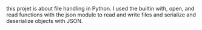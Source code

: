 this projet is about file handling in Python. I used the builtin with, open, and read functions with the json module to read and write files and serialize and deserialize objects with JSON.
